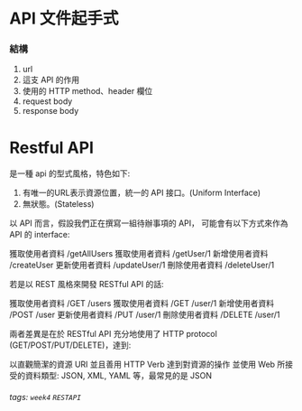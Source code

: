 # API 文件起手式
### 結構
1. url
2. 這支 API 的作用
3. 使用的 HTTP method、header 欄位
4. request body
5. response body

# Restful API
是一種 api 的型式風格，特色如下:
1. 有唯一的URL表示資源位置，統一的 API 接口。(Uniform Interface)
2. 無狀態。(Stateless)

以 API 而言，假設我們正在撰寫一組待辦事項的 API，
可能會有以下方式來作為 API 的 interface:

獲取使用者資料 /getAllUsers
獲取使用者資料 /getUser/1
新增使用者資料 /createUser
更新使用者資料 /updateUser/1
刪除使用者資料 /deleteUser/1

若是以 REST 風格來開發 RESTful API 的話:

獲取使用者資料 /GET /users
獲取使用者資料 /GET /user/1
新增使用者資料 /POST /user
更新使用者資料 /PUT /user/1
刪除使用者資料 /DELETE /user/1

兩者差異是在於 RESTful API 充分地使用了 HTTP protocol (GET/POST/PUT/DELETE)，達到:

以直觀簡潔的資源 URI
並且善用 HTTP Verb
達到對資源的操作
並使用 Web 所接受的資料類型: JSON, XML, YAML 等，最常見的是 JSON

###### tags: `week4` `RESTAPI`